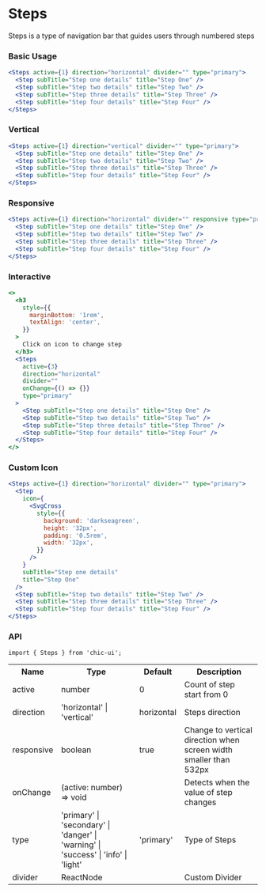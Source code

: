 # Steps

Steps is a type of navigation bar that guides users through numbered steps

### Basic Usage

```jsx
<Steps active={1} direction="horizontal" divider="" type="primary">
  <Step subTitle="Step one details" title="Step One" />
  <Step subTitle="Step two details" title="Step Two" />
  <Step subTitle="Step three details" title="Step Three" />
  <Step subTitle="Step four details" title="Step Four" />
</Steps>
```

### Vertical

```jsx
<Steps active={1} direction="vertical" divider="" type="primary">
  <Step subTitle="Step one details" title="Step One" />
  <Step subTitle="Step two details" title="Step Two" />
  <Step subTitle="Step three details" title="Step Three" />
  <Step subTitle="Step four details" title="Step Four" />
</Steps>
```

### Responsive

```jsx
<Steps active={1} direction="horizontal" divider="" responsive type="primary">
  <Step subTitle="Step one details" title="Step One" />
  <Step subTitle="Step two details" title="Step Two" />
  <Step subTitle="Step three details" title="Step Three" />
  <Step subTitle="Step four details" title="Step Four" />
</Steps>
```

### Interactive

```jsx
<>
  <h3
    style={{
      marginBottom: '1rem',
      textAlign: 'center',
    }}
  >
    Click on icon to change step
  </h3>
  <Steps
    active={3}
    direction="horizontal"
    divider=""
    onChange={() => {}}
    type="primary"
  >
    <Step subTitle="Step one details" title="Step One" />
    <Step subTitle="Step two details" title="Step Two" />
    <Step subTitle="Step three details" title="Step Three" />
    <Step subTitle="Step four details" title="Step Four" />
  </Steps>
</>
```

### Custom Icon

```jsx
<Steps active={1} direction="horizontal" divider="" type="primary">
  <Step
    icon={
      <SvgCross
        style={{
          background: 'darkseagreen',
          height: '32px',
          padding: '0.5rem',
          width: '32px',
        }}
      />
    }
    subTitle="Step one details"
    title="Step One"
  />
  <Step subTitle="Step two details" title="Step Two" />
  <Step subTitle="Step three details" title="Step Three" />
  <Step subTitle="Step four details" title="Step Four" />
</Steps>
```

### API

```
import { Steps } from 'chic-ui';
```

<table>
  <tr>
     <th>Name</th>
     <th>Type</th>
     <th>Default</th>
     <th>Description</th>
  </tr>
  <tr>
    <td>active</td>
    <td>number</td>
    <td>0</td>
    <td>Count of step start from 0</td>
  </tr>
  <tr>
    <td>direction</td>
    <td>'horizontal' | 'vertical'</td>
    <td>horizontal</td>
    <td>Steps direction</td>
  </tr>
  <tr>
    <td>responsive</td>
    <td>boolean</td>
    <td>true</td>
    <td>Change to vertical direction when screen width smaller than 532px</td>
  </tr>
  <tr>
    <td>onChange</td>
    <td>(active: number) => void</td>
    <td></td>
    <td>Detects when the value of step changes</td>
  </tr>
   <tr>
    <td>type</td>
    <td>'primary' | 'secondary' | 'danger' | 'warning' | 'success' | 'info' | 'light'</td>
    <td>'primary'</td>
    <td>Type of Steps</td>
  </tr>
  <tr>
    <td>divider</td>
    <td>ReactNode</td>
    <td></td>
    <td>Custom Divider</td>
  </tr>
</table>
